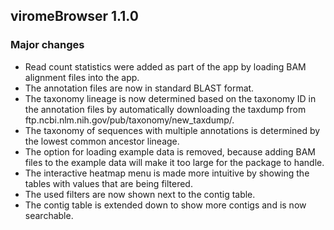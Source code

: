 ## viromeBrowser 1.1.0

### Major changes
- Read count statistics were added as part of the app by loading BAM alignment files into the app.
- The annotation files are now in standard BLAST format.
- The taxonomy lineage is now determined based on the taxonomy ID in the annotation files by automatically downloading the taxdump from ftp.ncbi.nlm.nih.gov/pub/taxonomy/new_taxdump/.
- The taxonomy of sequences with multiple annotations is determined by the lowest common ancestor lineage.
- The option for loading example data is removed, because adding BAM files to the example data will make it too large for the package to handle.
- The interactive heatmap menu is made more intuitive by showing the tables with values that are being filtered.
- The used filters are now shown next to the contig table.
- The contig table is extended down to show more contigs and is now searchable.